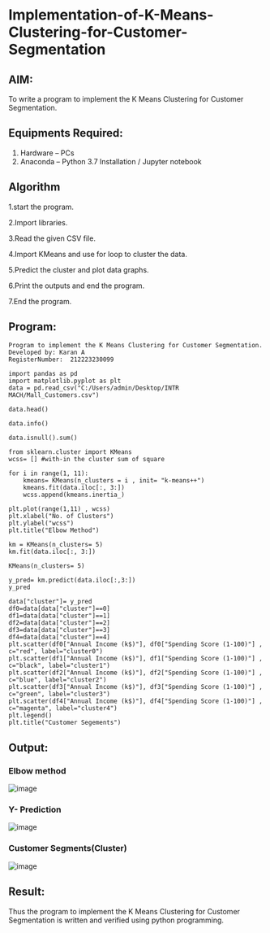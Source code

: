# Implementation-of-K-Means-Clustering-for-Customer-Segmentation

## AIM:
To write a program to implement the K Means Clustering for Customer Segmentation.

## Equipments Required:
1. Hardware – PCs
2. Anaconda – Python 3.7 Installation / Jupyter notebook

## Algorithm
1.start the program.

2.Import libraries.

3.Read the given CSV file.

4.Import KMeans and use for loop to cluster the data.

5.Predict the cluster and plot data graphs.

6.Print the outputs and end the program.

7.End the program.

## Program:
```
Program to implement the K Means Clustering for Customer Segmentation.
Developed by: Karan A
RegisterNumber:  212223230099
```
```
import pandas as pd
import matplotlib.pyplot as plt
data = pd.read_csv("C:/Users/admin/Desktop/INTR MACH/Mall_Customers.csv")

data.head()

data.info()

data.isnull().sum()

from sklearn.cluster import KMeans
wcss= [] #with-in the cluster sum of square

for i in range(1, 11):
    kmeans= KMeans(n_clusters = i , init= "k-means++")
    kmeans.fit(data.iloc[:, 3:])
    wcss.append(kmeans.inertia_)

plt.plot(range(1,11) , wcss)
plt.xlabel("No. of Clusters")
plt.ylabel("wcss")
plt.title("Elbow Method")

km = KMeans(n_clusters= 5)
km.fit(data.iloc[:, 3:])

KMeans(n_clusters= 5)

y_pred= km.predict(data.iloc[:,3:])
y_pred

data["cluster"]= y_pred
df0=data[data["cluster"]==0]
df1=data[data["cluster"]==1]
df2=data[data["cluster"]==2]
df3=data[data["cluster"]==3]
df4=data[data["cluster"]==4]
plt.scatter(df0["Annual Income (k$)"], df0["Spending Score (1-100)"] , c="red", label="cluster0")
plt.scatter(df1["Annual Income (k$)"], df1["Spending Score (1-100)"] , c="black", label="cluster1")
plt.scatter(df2["Annual Income (k$)"], df2["Spending Score (1-100)"] , c="blue", label="cluster2")
plt.scatter(df3["Annual Income (k$)"], df3["Spending Score (1-100)"] , c="green", label="cluster3")
plt.scatter(df4["Annual Income (k$)"], df4["Spending Score (1-100)"] , c="magenta", label="cluster4")
plt.legend()
plt.title("Customer Segements")
```
## Output:
### Elbow method
![image](https://github.com/user-attachments/assets/58fe6ec7-1168-4f7a-97cb-ae8341df32d0)

### Y- Prediction
![image](https://github.com/user-attachments/assets/c19298aa-d647-4178-a42d-c1f915580aad)

### Customer Segments(Cluster)
![image](https://github.com/user-attachments/assets/a85d1a33-a76a-4ea5-8411-7cf70a66d2bb)


## Result:
Thus the program to implement the K Means Clustering for Customer Segmentation is written and verified using python programming.
